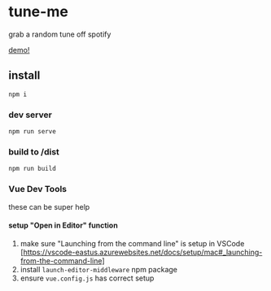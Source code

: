 # tune-me
grab a random tune off spotify

[demo!](https://tune-me-right.web.app/)

## install
```
npm i
```

### dev server
```
npm run serve
```

### build to /dist
```
npm run build
```

### Vue Dev Tools
these can be super help

#### setup "Open in Editor" function
1. make sure "Launching from the command line" is setup in VSCode [https://vscode-eastus.azurewebsites.net/docs/setup/mac#_launching-from-the-command-line]
2. install `launch-editor-middleware` npm package
3. ensure `vue.config.js` has correct setup
